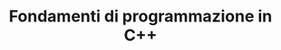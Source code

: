 ---
title: Fondamenti di programmazione in C++
layout: default
nav_order: 1
parent: Coding in C++
has_children: true
---